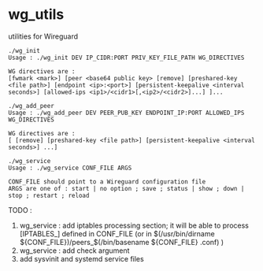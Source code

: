 # wg_utils 
utilities for Wireguard 

```
./wg_init 
Usage : ./wg_init DEV IP_CIDR:PORT PRIV_KEY_FILE_PATH WG_DIRECTIVES 

WG directives are : 
[fwmark <mark>] [peer <base64 public key> [remove] [preshared-key <file path>] [endpoint <ip>:<port>] [persistent-keepalive <interval seconds>] [allowed-ips <ip1>/<cidr1>[,<ip2>/<cidr2>]...] ]...
```

```
./wg_add_peer 
Usage : ./wg_add_peer DEV PEER_PUB_KEY ENDPOINT_IP:PORT ALLOWED_IPS WG_DIRECTIVES 

WG directives are : 
[ [remove] [preshared-key <file path>] [persistent-keepalive <interval seconds>] ...] 
```

```
./wg_service 
Usage : ./wg_service CONF_FILE ARGS 

CONF_FILE should point to a Wireguard configuration file 
ARGS are one of : start | no option ; save ; status | show ; down | stop ; restart ; reload 
```

TODO : 

1. wg_service : add iptables processing section; it will be able to process [IPTABLES_<table>] defined in CONF_FILE (or in $(/usr/bin/dirname ${CONF_FILE})/peers_$(/bin/basename ${CONF_FILE} .conf) ) 
2. wg_service : add check argument 
2. add sysvinit and systemd service files

